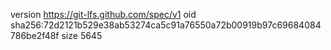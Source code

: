 version https://git-lfs.github.com/spec/v1
oid sha256:72d2121b529e38ab53274ca5c91a76550a72b00919b97c69684084786be2f48f
size 5645
